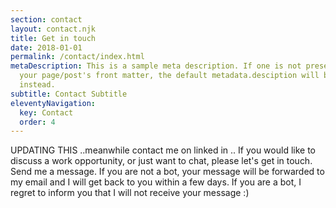 ```yaml
---
section: contact
layout: contact.njk
title: Get in touch
date: 2018-01-01
permalink: /contact/index.html
metaDescription: This is a sample meta description. If one is not present in
  your page/post's front matter, the default metadata.desciption will be used
  instead.
subtitle: Contact Subtitle
eleventyNavigation:
  key: Contact
  order: 4
---
```

UPDATING THIS ..meanwhile contact me on linked in ..
If you would like to discuss a work opportunity, or just want to chat, please let's get in touch. Send me a message. If you are not a bot, your message will be forwarded to my email and I will get back to you within a few days. If you are a bot, I regret to inform you that I will not receive your message :)
